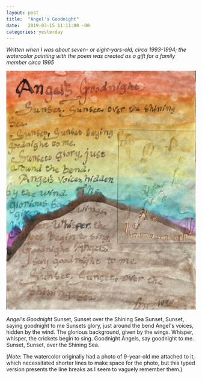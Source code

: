 ```yaml
---
layout: post
title:  "Angel's Goodnight"
date:   2019-03-15 11:11:00 -00
categories: yesterday
---
```

*Written when I was about seven- or eight-yars-old, circa 1993-1994; the watercolor painting with the poem was created as a gift for a family member circa 1995*


![My helpful screenshot](/assets/F4492462-2D69-48E9-B096-89813F68429D.jpeg)


*Angel's Goodnight*
Sunset, Sunset over the Shining Sea
Sunset, Sunset, saying goodnight to me <!--more-->
Sunsets glory, just around the bend
Angel's voices, hidden by the wind.
The glorious background, given by the wings. 
Whisper, whisper, the crickets begin to sing.
Goodnight Angels, say goodnight to me. 
Sunset, Sunset, over the Shining Sea. 


(*Note*: The watercolor originally had a photo of 9-year-old me attached to it, which necessitated shorter lines to make space for the photo, but this typed version presents the line breaks as I seem to vaguely remember them.)
